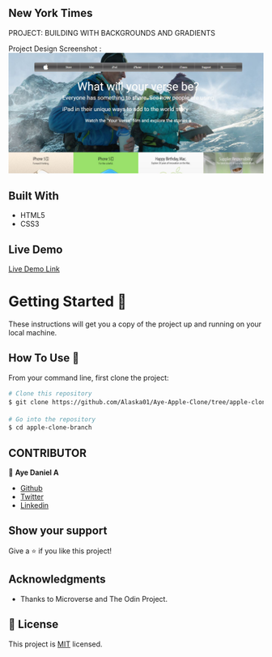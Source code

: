 ## New York Times

PROJECT:  BUILDING WITH BACKGROUNDS AND GRADIENTS

Project Design Screenshot : ![Project Design](images/apple-cloned-image.JPG)


## Built With

- HTML5
- CSS3

## Live Demo

[Live Demo Link](https://rawcdn.githack.com/Alaska01/Aye-Apple-Clone/5c6208cab7523d99ad3a47a6fc57369b1aaac9c5/index.html)

# Getting Started 🚀

These instructions will get you a copy of the project up and running on your local machine.

## How To Use 🔧

From your command line, first clone the project:

```bash
# Clone this repository
$ git clone https://github.com/Alaska01/Aye-Apple-Clone/tree/apple-clone-branch

# Go into the repository
$ cd apple-clone-branch


```

## CONTRIBUTOR


👤 **Aye Daniel A**

- [Github](https://github.com/Alaska01)
- [Twitter](https://twitter.com/AyeAsoo)
- [Linkedin](https://www.linkedin.com/in/daniel-asoo-aye-178500140/)

## Show your support

Give a ⭐️ if you like this project!

## Acknowledgments

- Thanks to Microverse and The Odin Project.

## 📝 License

This project is [MIT](lic.url) licensed.
